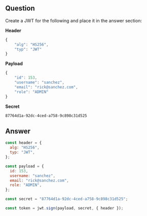 ## Question

Create a JWT for the following and place it in the answer section:

**Header**

```js
{
    "alg": "HS256",
    "typ": "JWT"
}
```

**Payload**

```js
{
    "id": 153,
    "username": "sanchez",
    "email": "rick@sanchez.com",
    "role": "ADMIN"
}
```

**Secret**

```
87764d1a-92dc-4ced-a758-9c898c31d525
```

## Answer

```js
const header = {
  alg: "HS256",
  typ: "JWT",
};

const payload = {
  id: 153,
  username: "sanchez",
  email: "rick@sanchez.com",
  role: "ADMIN",
};

const secret = "87764d1a-92dc-4ced-a758-9c898c31d525";

const token = jwt.sign(payload, secret, { header });
```

